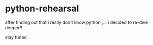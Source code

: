 # python-rehearsal
after finding out that i really don't know python,,... i decided to re-dive deeper!!

stay tuned
